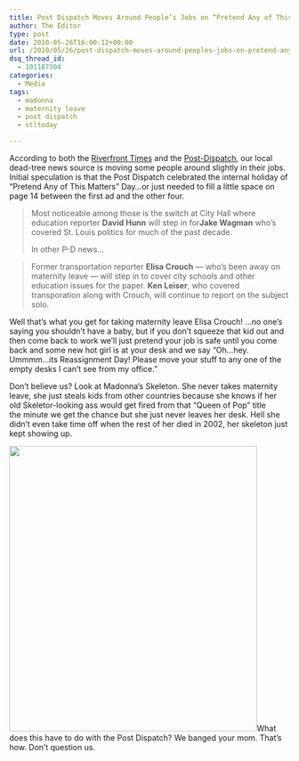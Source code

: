 ```yaml
---
title: Post Dispatch Moves Around People’s Jobs on “Pretend Any of This Matters” Day.
author: The Editor
type: post
date: 2010-05-26T16:00:12+00:00
url: /2010/05/26/post-dispatch-moves-around-peoples-jobs-on-pretend-any-of-this-matters-day/
dsq_thread_id:
  - 101187304
categories:
  - Media
tags:
  - madonna
  - maternity leave
  - post dispatch
  - stltoday

---
```

According to both the <a href="http://blogs.riverfronttimes.com/dailyrft/2010/05/post-dispatch_changes_coverage_at_city_hall_jake_wagman_david_hunn.php#more" target="_blank">Riverfront Times</a> and the <a href="http://interact.stltoday.com/blogzone/political-fix/political-fix/2010/05/changes-to-the-p-d-politics-team/" target="_blank">Post-Dispatch</a>, our local dead-tree news source is moving some people around slightly in their jobs. Initial speculation is that the Post Dispatch celebrated the internal holiday of &#8220;Pretend Any of This Matters&#8221; Day&#8230;or just needed to fill a little space on page 14 between the first ad and the other four.

> Most noticeable among those is the switch at City Hall where education reporter **David Hunn** will step in for**Jake Wagman** who&#8217;s covered St. Louis politics for much of the past decade.
> 
> In other P-D news&#8230;
  
> <a name="more"></a>
> 
> Former transportation reporter **Elisa Crouch** &#8212; who&#8217;s been away on maternity leave &#8212; will step in to cover city schools and other education issues for the paper. **Ken Leiser**, who covered transporation along with Crouch, will continue to report on the subject solo.

Well that&#8217;s what you get for taking maternity leave Elisa Crouch! &#8230;no one&#8217;s saying you shouldn&#8217;t have a baby, but if you don&#8217;t squeeze that kid out and then come back to work we&#8217;ll just pretend your job is safe until you come back and some new hot girl is at your desk and we say &#8220;Oh&#8230;hey. Ummmm&#8230;its Reassignment Day! Please move your stuff to any one of the empty desks I can&#8217;t see from my office.&#8221;

Don&#8217;t believe us? Look at Madonna&#8217;s Skeleton. She never takes maternity leave, she just steals kids from other countries because she knows if her old Skeletor-looking ass would get fired from that &#8220;Queen of Pop&#8221; title the minute we get the chance but she just never leaves her desk. Hell she didn&#8217;t even take time off when the rest of her died in 2002, her skeleton just kept showing up.

<a rel="attachment wp-att-4697" href="http://punchingkitty.com/2010/05/26/post-dispatch-moves-around-peoples-jobs-on-pretend-any-of-this-matters-day/madonna-skinny/"><img class="aligncenter size-full wp-image-4697" title="madonna-SKINNY" src="http://media.punchingkitty.com/wordpress/2010/05/madonna-SKINNY.jpeg?filter=full" alt="" width="445" height="513" /></a>What does this have to do with the Post Dispatch? We banged your mom. That&#8217;s how. Don&#8217;t question us.